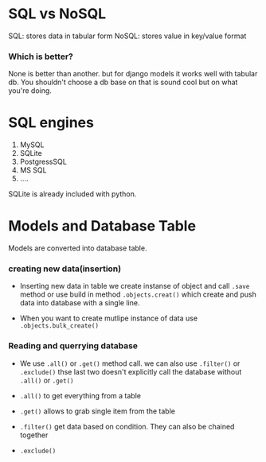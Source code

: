 # SQL vs NoSQL

SQL: stores data in tabular form
NoSQL: stores value in key/value format

### Which is better?

None is better than another. but for django models it works well with tabular db.
You shouldn't choose a db base on that is sound cool but on what you're doing.

# SQL engines

1. MySQL
2. SQLite
3. PostgressSQL
4. MS SQL
5. ....

SQLite is already included with python.

# Models and Database Table

Models are converted into database table.

### creating new data(insertion)

- Inserting new data in table we create instanse of object and call `.save` method or use 
build in method `.objects.creat()` which create and push data into database with a single line.

- When you want to create mutlipe instance of data use `.objects.bulk_create()`

### Reading and querrying database

- We use `.all()` or `.get()` method call. we can also use `.filter()` or `.exclude()` thse last two doesn't explicitly call the database
without `.all()` or `.get()`

- `.all()` to get everything from a table
- `.get()` allows to grab single item from the table
- `.filter()` get data based on condition. They can also be chained together
- `.exclude()`

